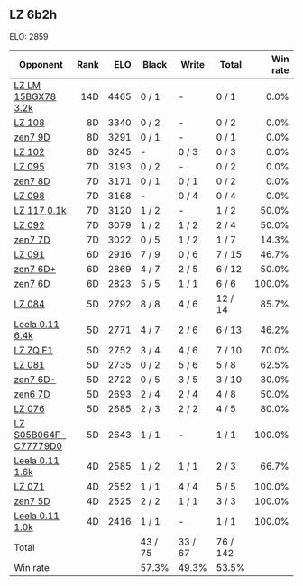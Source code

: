 ## LZ 6b2h ##

ELO: 2859

Opponent | Rank | ELO | Black | Write | Total | Win rate
---------|-----:|----:|-------|-------|-------|-------:
[LZ LM 15BGX78 3.2k](LZ%20LM%2015BGX78%203.2k.md) | 14D | 4465 | 0 / 1 | - | 0 / 1 | 0.0%
[LZ 108](LZ%20108.md) | 8D | 3340 | 0 / 2 | - | 0 / 2 | 0.0%
[zen7 9D](zen7%209D.md) | 8D | 3291 | 0 / 1 | - | 0 / 1 | 0.0%
[LZ 102](LZ%20102.md) | 8D | 3245 | - | 0 / 3 | 0 / 3 | 0.0%
[LZ 095](LZ%20095.md) | 7D | 3193 | 0 / 2 | - | 0 / 2 | 0.0%
[zen7 8D](zen7%208D.md) | 7D | 3171 | 0 / 1 | 0 / 1 | 0 / 2 | 0.0%
[LZ 098](LZ%20098.md) | 7D | 3168 | - | 0 / 4 | 0 / 4 | 0.0%
[LZ 117 0.1k](LZ%20117%200.1k.md) | 7D | 3120 | 1 / 2 | - | 1 / 2 | 50.0%
[LZ 092](LZ%20092.md) | 7D | 3079 | 1 / 2 | 1 / 2 | 2 / 4 | 50.0%
[zen7 7D](zen7%207D.md) | 7D | 3022 | 0 / 5 | 1 / 2 | 1 / 7 | 14.3%
[LZ 091](LZ%20091.md) | 6D | 2916 | 7 / 9 | 0 / 6 | 7 / 15 | 46.7%
[zen7 6D+](zen7%206D+.md) | 6D | 2869 | 4 / 7 | 2 / 5 | 6 / 12 | 50.0%
[zen7 6D](zen7%206D.md) | 6D | 2823 | 5 / 5 | 1 / 1 | 6 / 6 | 100.0%
[LZ 084](LZ%20084.md) | 5D | 2792 | 8 / 8 | 4 / 6 | 12 / 14 | 85.7%
[Leela 0.11 6.4k](Leela%200.11%206.4k.md) | 5D | 2771 | 4 / 7 | 2 / 6 | 6 / 13 | 46.2%
[LZ ZQ F1](LZ%20ZQ%20F1.md) | 5D | 2752 | 3 / 4 | 4 / 6 | 7 / 10 | 70.0%
[LZ 081](LZ%20081.md) | 5D | 2735 | 0 / 2 | 5 / 6 | 5 / 8 | 62.5%
[zen7 6D-](zen7%206D-.md) | 5D | 2722 | 0 / 5 | 3 / 5 | 3 / 10 | 30.0%
[zen6 7D](zen6%207D.md) | 5D | 2693 | 2 / 4 | 2 / 4 | 4 / 8 | 50.0%
[LZ 076](LZ%20076.md) | 5D | 2685 | 2 / 3 | 2 / 2 | 4 / 5 | 80.0%
[LZ S05B064F-C77779D0](LZ%20S05B064F-C77779D0.md) | 5D | 2643 | 1 / 1 | - | 1 / 1 | 100.0%
[Leela 0.11 1.6k](Leela%200.11%201.6k.md) | 4D | 2585 | 1 / 2 | 1 / 1 | 2 / 3 | 66.7%
[LZ 071](LZ%20071.md) | 4D | 2552 | 1 / 1 | 4 / 4 | 5 / 5 | 100.0%
[zen7 5D](zen7%205D.md) | 4D | 2525 | 2 / 2 | 1 / 1 | 3 / 3 | 100.0%
[Leela 0.11 1.0k](Leela%200.11%201.0k.md) | 4D | 2416 | 1 / 1 | - | 1 / 1 | 100.0%
Total | | | 43 / 75 | 33 / 67 | 76 / 142 | 
Win rate| | | 57.3% | 49.3% | 53.5% | 
